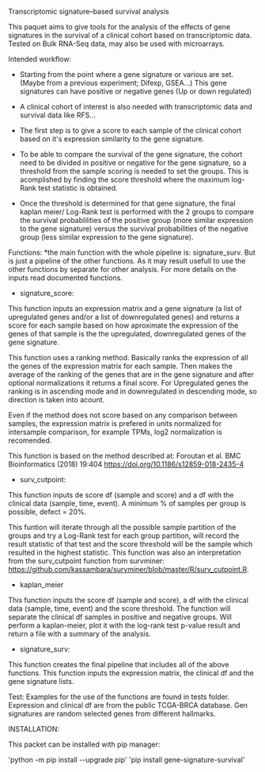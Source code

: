 Transcriptomic signature–based survival analysis

This paquet aims to give tools for the analysis of the effects of gene signatures in the survival of a clinical cohort based on transcriptomic data.
Tested on Bulk RNA-Seq data, may also be used with microarrays.

Intended workflow: 

- Starting from the point where a gene signature or various are set. (Maybe from a previous experiment; Difexp, GSEA...)
This gene signatures can have positive or negative genes (Up or down regulated)

- A clinical cohort of interest is also needed with transcriptomic data and survival data like RFS...

- The first step is to give a score to each sample of the clinical cohort based on it's expression similarity to the gene signature.

- To be able to compare the survival of the gene signature, the cohort need to be divided in positive or negative for the gene signature, so a threshold from the sample scoring is needed to set the groups.
This is acomplished by finding the score threshold where the maximum log-Rank test statistic is obtained.

- Once the threshold is determined for that gene signature, the final kaplan meier/ Log-Rank test is performed with the 2 groups to compare the
survival probablilities of the positive group (more similar expression to the gene signature) versus the survival probabilities of the negative group (less similar expression to the gene signature).

Functions: *the main function with the whole pipeline is: signature_surv. But is just a pipeline of the other functions. As it may result usefull to use the other functions by separate for other analysis.
For more details on the inputs read documented functions.

- signature_score:

This function inputs an expression matrix and a gene signature (a list of upregulated genes and/or a list of downregulated genes) and returns
a score for each sample based on how aproximate the expression of the genes of that sample is the the upregulated, downregulated genes of the
gene signature. 

This function uses a ranking method. Basically ranks the expression of all the genes of the expression matrix for each sample. Then makes the average of the ranking of the genes that are in the gene signature and after optional normalizations it returns a final score.
For Upregulated genes the ranking is in ascending mode and in downregulated in descending mode, so direction is taken into acount. 

Even if the method does not score based on any comparison between samples, the expression matrix is prefered in units normalized for intersample comparison, for example TPMs, log2 normalization is recomended. 

This function is based on the method described at: 
Foroutan et al. BMC Bioinformatics (2018) 19:404
https://doi.org/10.1186/s12859-018-2435-4

- surv_cutpoint:

This function inputs de score df (sample and score) and a df with the clinical data (sample, time, event).
A minimum % of samples per group is possible, defect = 20%.

This funtion will iterate through all the possible sample partition of the groups and try a Log-Rank test for each group partition, 
will record the result statistic of that test and the score threshold will be the sample which resulted in the highest statistic.
This function was also an interpretation from the surv_cutpoint function from survminer: https://github.com/kassambara/survminer/blob/master/R/surv_cutpoint.R.

- kaplan_meier

This function inputs the score df (sample and score), a df with the clinical data (sample, time, event) and the score threshold.
The function will separate the clinical df samples in positive and negative groups. Will perform a kaplan-meier, plot it with the log-rank test p-value result and return a file with a summary of the analysis.

- signature_surv:

This function creates the final pipeline that includes all of the above functions. 
This function inputs the expression matrix, the clinical df and the gene signature lists.



Test: Examples for the use of the functions are found in tests folder.
Expression and clinical df are from the public TCGA-BRCA database.
Gen signatures are random selected genes from different hallmarks.

INSTALLATION:

This packet can be installed with pip manager:

'python -m pip install --upgrade pip'
'pip install gene-signature-survival'